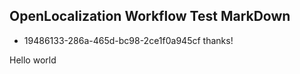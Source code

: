 ## OpenLocalization Workflow Test MarkDown
* 19486133-286a-465d-bc98-2ce1f0a945cf 
thanks!

Hello world